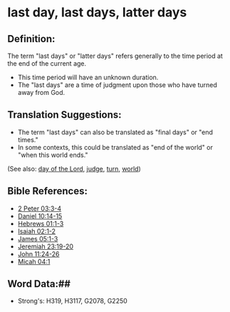 # last day, last days, latter days #

## Definition: ##

The term "last days" or "latter days" refers generally to the time period at the end of the current age.

* This time period will have an unknown duration.
* The "last days" are a time of judgment upon those who have turned away from God. 

## Translation Suggestions: ##

* The term "last days" can also be translated as "final days" or "end times."
* In some contexts, this could be translated as "end of the world" or "when this world ends."

(See also: [day of the Lord](../kt/dayofthelord.md), [judge](../kt/judge.md), [turn](../kt/turn.md), [world](../kt/world.md))

## Bible References: ##

* [2 Peter 03:3-4](rc://en/tn/help/2pe/03/03)
* [Daniel 10:14-15](rc://en/tn/help/dan/10/14)
* [Hebrews 01:1-3](rc://en/tn/help/heb/01/01)
* [Isaiah 02:1-2](rc://en/tn/help/isa/02/01)
* [James 05:1-3](rc://en/tn/help/jas/05/01)
* [Jeremiah 23:19-20](rc://en/tn/help/jer/23/19)
* [John 11:24-26](rc://en/tn/help/jhn/11/24)
* [Micah 04:1](rc://en/tn/help/mic/04/01)

## Word Data:##

* Strong's: H319, H3117, G2078, G2250


